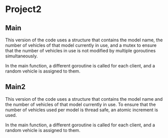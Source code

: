 # Project2
## Main
This version of the code uses a structure that contains the model name, the number of vehicles of that model currently in use, and a mutex to ensure that the number of vehicles in use is not modified by multiple goroutines simultaneously.

In the main function, a different goroutine is called for each client, and a random vehicle is assigned to them.

## Main2
This version of the code uses a structure that contains the model name and the number of vehicles of that model currently in use. To ensure that the number of vehicles used per model is thread safe, an atomic increment is used.

In the main function, a different goroutine is called for each client, and a random vehicle is assigned to them.